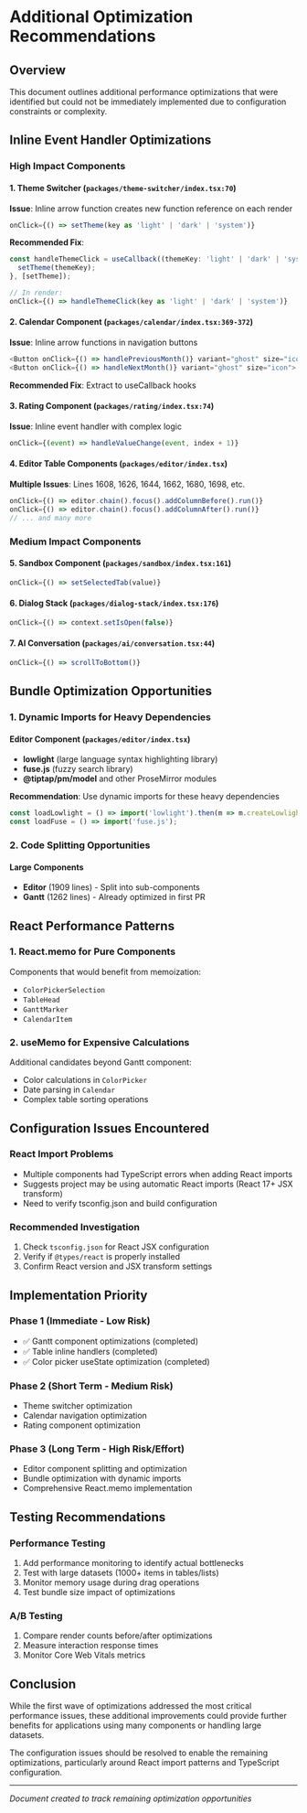 # Additional Optimization Recommendations

## Overview

This document outlines additional performance optimizations that were identified but could not be immediately implemented due to configuration constraints or complexity.

## Inline Event Handler Optimizations

### High Impact Components

#### 1. Theme Switcher (`packages/theme-switcher/index.tsx:70`)
**Issue**: Inline arrow function creates new function reference on each render
```typescript
onClick={() => setTheme(key as 'light' | 'dark' | 'system')}
```
**Recommended Fix**:
```typescript
const handleThemeClick = useCallback((themeKey: 'light' | 'dark' | 'system') => {
  setTheme(themeKey);
}, [setTheme]);

// In render:
onClick={() => handleThemeClick(key as 'light' | 'dark' | 'system')}
```

#### 2. Calendar Component (`packages/calendar/index.tsx:369-372`)
**Issue**: Inline arrow functions in navigation buttons
```typescript
<Button onClick={() => handlePreviousMonth()} variant="ghost" size="icon">
<Button onClick={() => handleNextMonth()} variant="ghost" size="icon">
```
**Recommended Fix**: Extract to useCallback hooks

#### 3. Rating Component (`packages/rating/index.tsx:74`)
**Issue**: Inline event handler with complex logic
```typescript
onClick={(event) => handleValueChange(event, index + 1)}
```

#### 4. Editor Table Components (`packages/editor/index.tsx`)
**Multiple Issues**: Lines 1608, 1626, 1644, 1662, 1680, 1698, etc.
```typescript
onClick={() => editor.chain().focus().addColumnBefore().run()}
onClick={() => editor.chain().focus().addColumnAfter().run()}
// ... and many more
```

### Medium Impact Components

#### 5. Sandbox Component (`packages/sandbox/index.tsx:161`)
```typescript
onClick={() => setSelectedTab(value)}
```

#### 6. Dialog Stack (`packages/dialog-stack/index.tsx:176`)
```typescript
onClick={() => context.setIsOpen(false)}
```

#### 7. AI Conversation (`packages/ai/conversation.tsx:44`)
```typescript
onClick={() => scrollToBottom()}
```

## Bundle Optimization Opportunities

### 1. Dynamic Imports for Heavy Dependencies

#### Editor Component (`packages/editor/index.tsx`)
- **lowlight** (large language syntax highlighting library)
- **fuse.js** (fuzzy search library)
- **@tiptap/pm/model** and other ProseMirror modules

**Recommendation**: Use dynamic imports for these heavy dependencies
```typescript
const loadLowlight = () => import('lowlight').then(m => m.createLowlight);
const loadFuse = () => import('fuse.js');
```

### 2. Code Splitting Opportunities

#### Large Components
- **Editor** (1909 lines) - Split into sub-components
- **Gantt** (1262 lines) - Already optimized in first PR

## React Performance Patterns

### 1. React.memo for Pure Components

Components that would benefit from memoization:
- `ColorPickerSelection`
- `TableHead`
- `GanttMarker`
- `CalendarItem`

### 2. useMemo for Expensive Calculations

Additional candidates beyond Gantt component:
- Color calculations in `ColorPicker`
- Date parsing in `Calendar`
- Complex table sorting operations

## Configuration Issues Encountered

### React Import Problems
- Multiple components had TypeScript errors when adding React imports
- Suggests project may be using automatic React imports (React 17+ JSX transform)
- Need to verify tsconfig.json and build configuration

### Recommended Investigation
1. Check `tsconfig.json` for React JSX configuration
2. Verify if `@types/react` is properly installed
3. Confirm React version and JSX transform settings

## Implementation Priority

### Phase 1 (Immediate - Low Risk)
- ✅ Gantt component optimizations (completed)
- ✅ Table inline handlers (completed)
- ✅ Color picker useState optimization (completed)

### Phase 2 (Short Term - Medium Risk)
- Theme switcher optimization
- Calendar navigation optimization
- Rating component optimization

### Phase 3 (Long Term - High Risk/Effort)
- Editor component splitting and optimization
- Bundle optimization with dynamic imports
- Comprehensive React.memo implementation

## Testing Recommendations

### Performance Testing
1. Add performance monitoring to identify actual bottlenecks
2. Test with large datasets (1000+ items in tables/lists)
3. Monitor memory usage during drag operations
4. Test bundle size impact of optimizations

### A/B Testing
1. Compare render counts before/after optimizations
2. Measure interaction response times
3. Monitor Core Web Vitals metrics

## Conclusion

While the first wave of optimizations addressed the most critical performance issues, these additional improvements could provide further benefits for applications using many components or handling large datasets.

The configuration issues should be resolved to enable the remaining optimizations, particularly around React import patterns and TypeScript configuration.

---

*Document created to track remaining optimization opportunities*